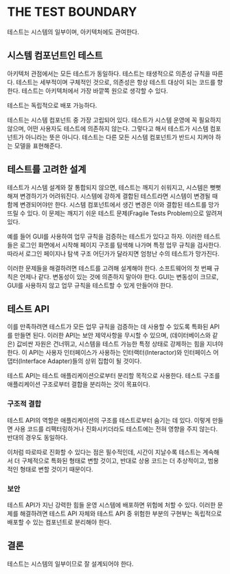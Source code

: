 # THE TEST BOUNDARY

테스트는 시스템의 일부이며, 아키텍처에도 관여한다.

## 시스템 컴포넌트인 테스트

아키텍처 관점에서는 모든 테스트가 동일하다. 테스트는 태생적으로 의존성 규칙을 따른다. 테스트는 세부적이며 구체적인 것으로, 의존성은 항상 테스트 대상이 되는 코드를 향한다. 테스트는 아키텍처에서 가장 바깥쪽 원으로
생각할 수 있다.

테스트는 독립적으로 배포 가능하다.

테스트는 시스템 컴포넌트 중 가장 고립되어 있다. 테스트가 시스템 운영에 꼭 필요하지 않으며, 어떤 사용자도 테스트에 의존하지 않는다. 그렇다고 해서 테스트가 시스템 컴포넌트가 아니라는 뜻은 아니다. 테스트는 다른
모든 시스템 컴포넌트가 반드시 지켜야 하는 모델을 표현해준다.

## 테스트를 고려한 설계

테스트가 시스템 설계와 잘 통합되지 않으면, 테스트는 깨지기 쉬워지고, 시스템은 뻣뻣해져 변경하기가 어려워진다. 시스템에 강하게 결합된 테스트라면 시스템이 변경될 때 함께 변경되어야만 한다. 시스템 컴포넌트에서 생긴
변경은 이와 결합된 테스트를 망가뜨릴 수 있다. 이 문제는 깨지기 쉬운 테스트 문제(Fragile Tests Problem)으로 알려져 있다.

예를 들어 GUI를 사용하여 업무 규칙을 검증하는 테스트가 있다고 하자. 이러한 테스트들은 로그인 화면에서 시작해 페이지 구조를 탐색해 나가며 특정 업무 규칙을 검사한다. 따라서 로그인 페이지나 탐색 구조 어딘가가
달라지면 엄청난 수의 테스트가 망가진다.

이러한 문제들을 해결하려면 테스트를 고려해 설계해야 한다. 소프트웨어의 첫 번째 규칙은 언제나 같다. 변동성이 있는 것에 의존하지 말아야 한다. GUI는 변동성이 크므로, GUI를 사용하지 않고 업무 규칙을 테스트할
수 있게 만들어야 한다.

## 테스트 API

이를 만족하려면 테스트가 모든 업무 규칙을 검증하는 데 사용할 수 있도록 특화된 API를 만들면 된다. 이러한 API는 보안 제약사항을 무시할 수 있으며, (데이터베이스와 같은) 값비싼 자원은 건너뛰고, 시스템을
테스트 가능한 특정 상태로 강제하는 힘을 지녀야 한다. 이 API는 사용자 인터페이스가 사용하는 인터랙터(Interactor)와 인터페이스 어댑터(Interface Adapter)들의 상위 집합이 될 것이다. 

테스트 API는 테스트 애플리케이션으로부터 분리할 목적으로 사용한다. 테스트 구조를 애플리케이션 구조로부터 결합을 분리하는 것이 목표이다.

### 구조적 결합

테스트 API의 역할은 애플리케이션의 구조를 테스트로부터 숨기는 데 있다. 이렇게 만들면 사용 코드를 리팩터링하거나 진화시키더라도 테스트에는 전혀 영향을 주지 않는다. 반대의 경우도 동일하다. 

이처럼 따로따로 진화할 수 있다는 점은 필수적인데, 시간이 지날수록 테스트는 계속해서 더 구체적으로 특화된 형태로 변할 것이고, 반대로 상용 코드는 더 추상적이고, 범용적인 형태로 변할 것이기 때문이다.

### 보안

테스트 API가 지닌 강력한 힘들 운영 시스템에 배포하면 위험에 처할 수 있다. 이러한 문제를 해결하려면 테스트 API 자체와 테스트 API 중 위험한 부분의 구현부는 독립적으로 배포할 수 있는 컴포넌트로 분리해야 한다. 

## 결론

테스트는 시스템의 일부이므로 잘 설계되어야 한다. 
